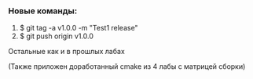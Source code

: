 ### Новые команды:
1. $ git tag -a v1.0.0 -m "Test1 release"
2. $ git push origin v1.0.0


Остальные как и в прошлых лабах



(Также приложен доработанный cmake из 4 лабы с матрицей сборки) 
